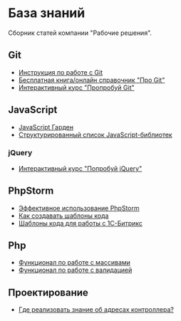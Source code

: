 База знаний
===========

Сборник статей компании "Рабочие решения". 

## Git

- [Инструкция по работе с Git](https://github.com/DsXack/ws-knowbase/blob/master/Git/Instruction.md)
- [Бесплатная книга/онлайн справочник "Про Git"](http://git-scm.com/book/ru)
- [Интерактивный курс "Пропробуй Git"](https://try.github.io)

## JavaScript

- [JavaScript Гарден](http://shamansir.github.io/JavaScript-Garden/)
- [Структурированный список JavaScript-библиотек](https://github.com/sorrycc/awesome-javascript)

### jQuery

- [Интерактивный курс "Попробуй jQuery"](http://try.jquery.com/)

## PhpStorm

- [Эффективное использование PhpStorm](https://docs.google.com/presentation/d/1jWt3zD64y-HjEJUDtnCJz8f7npZIE8JZ0Dj-arTS9Ks/edit#slide=id.g180ed61f7_0139)
- [Как создавать шаблоны кода](https://github.com/DsXack/ws-knowbase/blob/master/PhpStorm/How-create-templates.md)
- [Шаблоны кода для работы с 1С-Битрикс](https://github.com/DsXack/ws-knowbase/blob/master/PhpStorm/Bitrix-templates.md)

## Php
- [Функционал по работе с массивами](https://github.com/petrgrishin/array-access)
- [Функционал по работе с валидацией](https://github.com/sokolovsky/Verifier)

## Проектирование

- [Где реализовать знание об адресах контроллера?](http://habrahabr.ru/post/226237/)